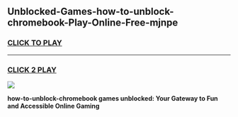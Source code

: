 
## Unblocked-Games-how-to-unblock-chromebook-Play-Online-Free-mjnpe
<h3>
<a href="https://premium76.site?title=how-to-unblock-chromebook&ref=26A">CLICK TO PLAY</a></h3>
<hr>

<h3>
<a href="https://premium76.site?title=how-to-unblock-chromebook&ref=26A">CLICK 2 PLAY</a>
  
</h3>

<a href="https://premium76.site?title=how-to-unblock-chromebook&ref=26A"><img src="https://clearcache.store/games.png"></a>


**how-to-unblock-chromebook games unblocked: Your Gateway to Fun and Accessible Online Gaming**
